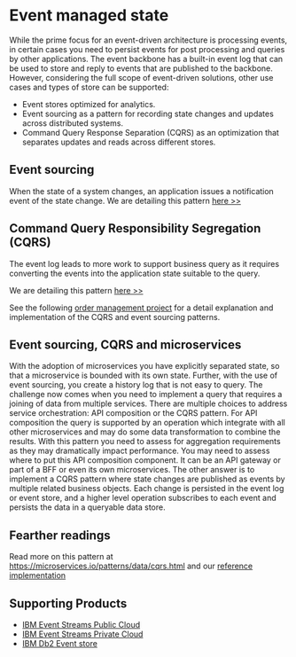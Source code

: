 # Event managed state

While the prime focus for an event-driven architecture is processing events, in certain cases you need to persist events for post processing and queries by other applications. The event backbone has a built-in event log that can be used to store and reply to events that are published to the backbone. However, considering the full scope of event-driven solutions, other use cases and types of store can be supported:

* Event stores optimized for analytics.
* Event sourcing as a pattern for recording state changes and updates across distributed systems.
* Command Query Response Separation (CQRS) as an optimization that separates updates and reads across different stores.


## Event sourcing

When the state of a system changes, an application issues a notification event of the state change. We are detailing this pattern [here >>](../design-patterns/event-sourcing.md) 

## Command Query Responsibility Segregation (CQRS)

The event log leads to more work to support business query as it requires converting the events into the application state suitable to the query.

We are detailing this pattern [here >>](../design-patterns/cqrs.md) 

See the following [order management project](https://github.com/ibm-cloud-architecture/refarch-kc-order-ms) for a detail explanation and implementation of the CQRS and event sourcing patterns.

## Event sourcing, CQRS and microservices

With the adoption of microservices you have explicitly separated state, so that a microservice is bounded with its own state. Further, with the use of event sourcing, you create a history log that is not easy to query. The challenge now comes when you need to implement a query that requires a joining of data from multiple services.
There are multiple choices to address service orchestration: API composition or the CQRS pattern. For API composition the query is supported by an operation which integrate with all other microservices and may do some data transformation to combine the results. With this pattern you need to assess for aggregation requirements as they may dramatically impact performance. You may need to assess where to put this API composition component. It can be an API gateway or part of a BFF or even its own microservices.
The other answer is to implement a CQRS pattern where state changes are published as events by multiple related business objects. Each change is persisted in the event log or event store, and a higher level operation subscribes to each event and persists the data in a queryable data store.

## Fearther readings

Read more on this pattern at https://microservices.io/patterns/data/cqrs.html and our [reference implementation](https://github.com/ibm-cloud-architecture/refarch-kc-order-ms)

## Supporting Products

* [IBM Event Streams Public Cloud](https://console.bluemix.net/catalog/services/event-streams)
* [IBM Event Streams Private Cloud](https://www.ibm.com/cloud/event-streams)
* [IBM Db2 Event store](https://www.ibm.com/products/db2-event-store)
